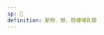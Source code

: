```yaml
---
sp: 󱥢
definition: 動物、獣、陸棲哺乳類
---
```

<!-- soweli are creatures. they're usually fluffy or furry, move on 4 legs, and a lot of them move pretty fast (but not all). to some people, soweli can be both this specific type of animal, and a generic term for all animals. -->